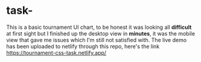 # task-
This is a basic tournament UI chart, to be honest it was looking all **difficult** at first sight but I finished up the desktop view in **minutes**, it was the mobile view
that gave me issues which I'm still not satisfied with.
The live demo has been uploaded to netlify through this repo, here's the link https://tournament-css-task.netlify.app/
